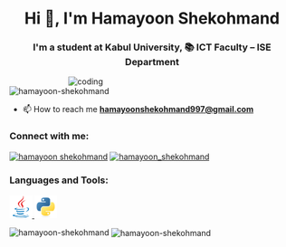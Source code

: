 <h1 align="center">Hi 👋, I'm Hamayoon Shekohmand</h1>
<h3 align="center">I'm a student at Kabul University, 📚 ICT Faculty – ISE Department</h3>
<img align="right"alt="coding"width="400"src="https://cdn.dribbble.com/users/1162077/screenshots/3848914/programmer.gif">
<p align="left"> <img src="https://komarev.com/ghpvc/?username=hamayoon-shekohmand&label=Profile%20views&color=0e75b6&style=flat" alt="hamayoon-shekohmand" /> </p>

- 📫 How to reach me **hamayoonshekohmand997@gmail.com**

<h3 align="left">Connect with me:</h3>
<p align="left">
<a href="https://fb.com/hamayoon shekohmand" target="blank"><img align="center" src="https://raw.githubusercontent.com/rahuldkjain/github-profile-readme-generator/master/src/images/icons/Social/facebook.svg" alt="hamayoon shekohmand" height="30" width="40" /></a>
<a href="https://instagram.com/hamayoon_shekohmand" target="blank"><img align="center" src="https://raw.githubusercontent.com/rahuldkjain/github-profile-readme-generator/master/src/images/icons/Social/instagram.svg" alt="hamayoon_shekohmand" height="30" width="40" /></a>
</p>

<h3 align="left">Languages and Tools:</h3>
<p align="left"> <a href="https://www.java.com" target="_blank" rel="noreferrer"> <img src="https://raw.githubusercontent.com/devicons/devicon/master/icons/java/java-original.svg" alt="java" width="40" height="40"/> </a> <a href="https://www.python.org" target="_blank" rel="noreferrer"> <img src="https://raw.githubusercontent.com/devicons/devicon/master/icons/python/python-original.svg" alt="python" width="40" height="40"/> </a> </p>

<p><img align="left" src="https://github-readme-stats.vercel.app/api/top-langs?username=hamayoon-shekohmand&show_icons=true&locale=en&layout=compact" alt="hamayoon-shekohmand" /></p>

<p>&nbsp;<img align="center" src="https://github-readme-stats.vercel.app/api?username=hamayoon-shekohmand&show_icons=true&locale=en" alt="hamayoon-shekohmand" /></p>

